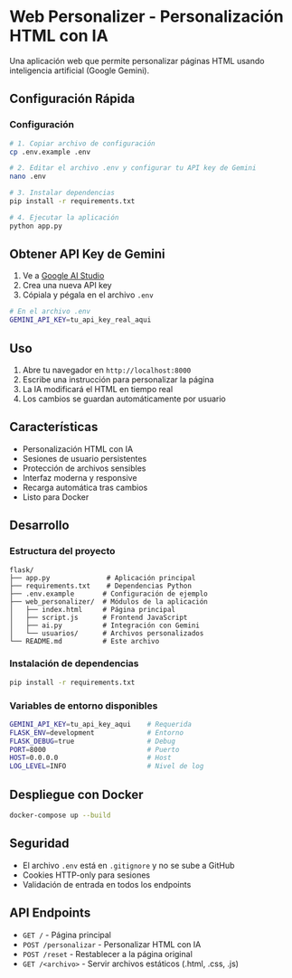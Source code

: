 # Web Personalizer - Personalización HTML con IA

Una aplicación web que permite personalizar páginas HTML usando inteligencia artificial (Google Gemini).

## Configuración Rápida

### Configuración
```bash
# 1. Copiar archivo de configuración
cp .env.example .env

# 2. Editar el archivo .env y configurar tu API key de Gemini
nano .env

# 3. Instalar dependencias
pip install -r requirements.txt

# 4. Ejecutar la aplicación
python app.py

```

## Obtener API Key de Gemini

1. Ve a [Google AI Studio](https://makersuite.google.com/app/apikey)
2. Crea una nueva API key
3. Cópiala y pégala en el archivo `.env`

```bash
# En el archivo .env
GEMINI_API_KEY=tu_api_key_real_aqui
```

## Uso

1. Abre tu navegador en `http://localhost:8000`
2. Escribe una instrucción para personalizar la página
3. La IA modificará el HTML en tiempo real
4. Los cambios se guardan automáticamente por usuario

## Características

- Personalización HTML con IA
- Sesiones de usuario persistentes
- Protección de archivos sensibles
- Interfaz moderna y responsive
- Recarga automática tras cambios
- Listo para Docker

## Desarrollo

### Estructura del proyecto
```
flask/
├── app.py              # Aplicación principal
├── requirements.txt    # Dependencias Python
├── .env.example       # Configuración de ejemplo
├── web_personalizer/  # Módulos de la aplicación
│   ├── index.html     # Página principal
│   ├── script.js      # Frontend JavaScript
│   ├── ai.py          # Integración con Gemini
│   └── usuarios/      # Archivos personalizados
└── README.md          # Este archivo
```

### Instalación de dependencias
```bash
pip install -r requirements.txt
```

### Variables de entorno disponibles
```bash
GEMINI_API_KEY=tu_api_key_aqui    # Requerida
FLASK_ENV=development             # Entorno
FLASK_DEBUG=true                  # Debug
PORT=8000                         # Puerto
HOST=0.0.0.0                      # Host
LOG_LEVEL=INFO                    # Nivel de log
```

## Despliegue con Docker

```bash
docker-compose up --build
```

## Seguridad

- El archivo `.env` está en `.gitignore` y no se sube a GitHub
- Cookies HTTP-only para sesiones
- Validación de entrada en todos los endpoints

## API Endpoints

- `GET /` - Página principal
- `POST /personalizar` - Personalizar HTML con IA
- `POST /reset` - Restablecer a la página original
- `GET /<archivo>` - Servir archivos estáticos (.html, .css, .js)
